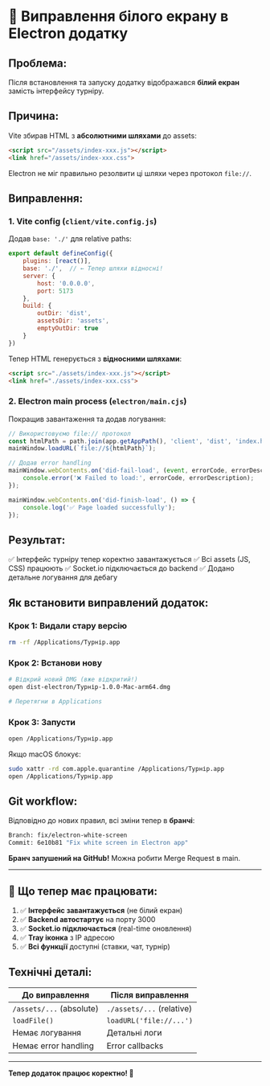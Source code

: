 # 🐛 Виправлення білого екрану в Electron додатку

## Проблема:

Після встановлення та запуску додатку відображався **білий екран** замість інтерфейсу турніру.

## Причина:

Vite збирав HTML з **абсолютними шляхами** до assets:
```html
<script src="/assets/index-xxx.js"></script>
<link href="/assets/index-xxx.css">
```

Electron не міг правильно резолвити ці шляхи через протокол `file://`.

## Виправлення:

### 1. **Vite config** (`client/vite.config.js`)

Додав `base: './'` для relative paths:

```js
export default defineConfig({
    plugins: [react()],
    base: './',  // ← Тепер шляхи відносні!
    server: {
        host: '0.0.0.0',
        port: 5173
    },
    build: {
        outDir: 'dist',
        assetsDir: 'assets',
        emptyOutDir: true
    }
})
```

Тепер HTML генерується з **відносними шляхами**:
```html
<script src="./assets/index-xxx.js"></script>
<link href="./assets/index-xxx.css">
```

### 2. **Electron main process** (`electron/main.cjs`)

Покращив завантаження та додав логування:

```js
// Використовуємо file:// протокол
const htmlPath = path.join(app.getAppPath(), 'client', 'dist', 'index.html');
mainWindow.loadURL(`file://${htmlPath}`);

// Додав error handling
mainWindow.webContents.on('did-fail-load', (event, errorCode, errorDescription) => {
    console.error('❌ Failed to load:', errorCode, errorDescription);
});

mainWindow.webContents.on('did-finish-load', () => {
    console.log('✅ Page loaded successfully');
});
```

## Результат:

✅ Інтерфейс турніру тепер коректно завантажується
✅ Всі assets (JS, CSS) працюють
✅ Socket.io підключається до backend
✅ Додано детальне логування для дебагу

## Як встановити виправлений додаток:

### Крок 1: Видали стару версію

```bash
rm -rf /Applications/Турнір.app
```

### Крок 2: Встанови нову

```bash
# Відкрий новий DMG (вже відкритий!)
open dist-electron/Турнір-1.0.0-Mac-arm64.dmg

# Перетягни в Applications
```

### Крок 3: Запусти

```bash
open /Applications/Турнір.app
```

Якщо macOS блокує:
```bash
sudo xattr -rd com.apple.quarantine /Applications/Турнір.app
open /Applications/Турнір.app
```

## Git workflow:

Відповідно до нових правил, всі зміни тепер в **бранчі**:

```bash
Branch: fix/electron-white-screen
Commit: 6e10b81 "Fix white screen in Electron app"
```

**Бранч запушений на GitHub!** Можна робити Merge Request в main.

---

## 🎯 Що тепер має працювати:

1. ✅ **Інтерфейс завантажується** (не білий екран)
2. ✅ **Backend автостартує** на порту 3000
3. ✅ **Socket.io підключається** (real-time оновлення)
4. ✅ **Tray іконка** з IP адресою
5. ✅ **Всі функції** доступні (ставки, чат, турнір)

## Технічні деталі:

| До виправлення | Після виправлення |
|----------------|-------------------|
| `/assets/...` (absolute) | `./assets/...` (relative) |
| `loadFile()` | `loadURL('file://...')` |
| Немає логування | Детальні логи |
| Немає error handling | Error callbacks |

---

**Тепер додаток працює коректно! 🎉**
